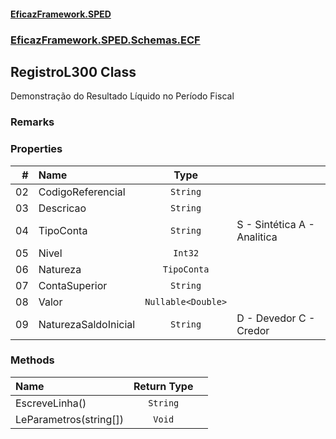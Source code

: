 #### [EficazFramework.SPED](EficazFrameworkSPED.md 'EficazFramework SPED')
### [EficazFramework.SPED.Schemas.ECF](EficazFramework.SPED.Schemas.ECF.md 'EficazFramework.SPED.Schemas.ECF')

## RegistroL300 Class

Demonstração do Resultado Líquido no Período Fiscal

### Remarks
### Properties

| # | Name | Type | |
| ---: | :--- | :---: | :--- |
| 02 | CodigoReferencial | `String` |  |
| 03 | Descricao | `String` |  |
| 04 | TipoConta | `String` | S - Sintética            A - Analitica |
| 05 | Nivel | `Int32` |  |
| 06 | Natureza | `TipoConta` |  |
| 07 | ContaSuperior | `String` |  |
| 08 | Valor | `Nullable<Double>` |  |
| 09 | NaturezaSaldoInicial | `String` | D - Devedor            C - Credor |
### Methods

| Name | Return Type | |
| :--- | :---: | :--- |
| EscreveLinha() | `String` |  |
| LeParametros(string[]) | `Void` |  |
